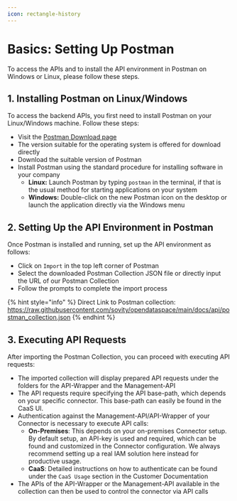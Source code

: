 ```yaml
---
icon: rectangle-history
---
```


# Basics: Setting Up Postman

To access the APIs and to install the API environment in Postman on Windows or Linux, please follow these steps.

## 1. Installing Postman on Linux/Windows

To access the backend APIs, you first need to install Postman on your Linux/Windows machine. Follow these steps:

- Visit the [Postman Download page](https://www.postman.com/downloads/)
- The version suitable for the operating system is offered for download directly
- Download the suitable version of Postman
- Install Postman using the standard procedure for installing software in your company
  - **Linux:** Launch Postman by typing ```postman``` in the terminal, if that is the usual method for starting applications on your system
  - **Windows:** Double-click on the new Postman icon on the desktop or launch the application directly via the Windows menu

## 2. Setting Up the API Environment in Postman

Once Postman is installed and running, set up the API environment as follows:

- Click on ```Import``` in the top left corner of Postman
- Select the downloaded Postman Collection JSON file or directly input the URL of our Postman Collection
- Follow the prompts to complete the import process

{% hint style="info" %} 
Direct Link to Postman collection: <a href="https://raw.githubusercontent.com/sovity/opendataspace/main/docs/api/postman_collection.json">https://raw.githubusercontent.com/sovity/opendataspace/main/docs/api/postman_collection.json</a>
{% endhint %}


## 3. Executing API Requests

After importing the Postman Collection, you can proceed with executing API requests:

- The imported collection will display prepared API requests under the folders for the API-Wrapper and the Management-API
- The API requests require specifying the API base-path, which depends on your specific connector. This base-path can easily be found in the CaaS UI.
- Authentication against the Management-API/API-Wrapper of your Connector is necessary to execute API calls:
  - **On-Premises**: This depends on your on-premises Connector setup. By default setup, an API-key is used and required, which can be found and customized in the Connector configuration. We always recommend setting up a real IAM solution here instead for productive usage.   
  - **CaaS**: Detailed instructions on how to authenticate can be found under the ```CaaS Usage``` section in the Customer Documentation
- The APIs of the API-Wrapper or the Management-API available in the collection can then be used to control the connector via API calls
